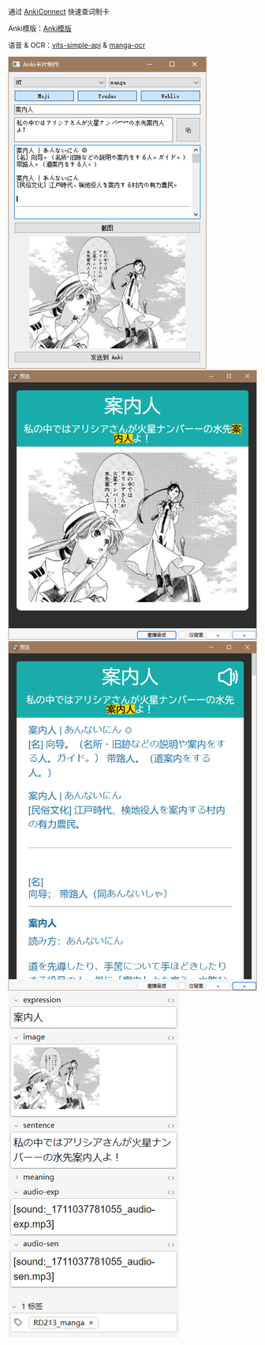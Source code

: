 通过 [AnkiConnect](https://ankiweb.net/shared/info/2055492159) 快速查词制卡

Anki模版：[Anki模版](anki_template/manga_test.apkg)

语音 & OCR：[vits-simple-api](https://github.com/Artrajz/vits-simple-api) & [manga-ocr](https://github.com/kha-white/manga-ocr)

![GUI预览](docs/preview.png)
![anki正面](docs/anki_f.png)
![anki背面](docs/anki_b.png)
![anki模版](docs/anki_str.png)